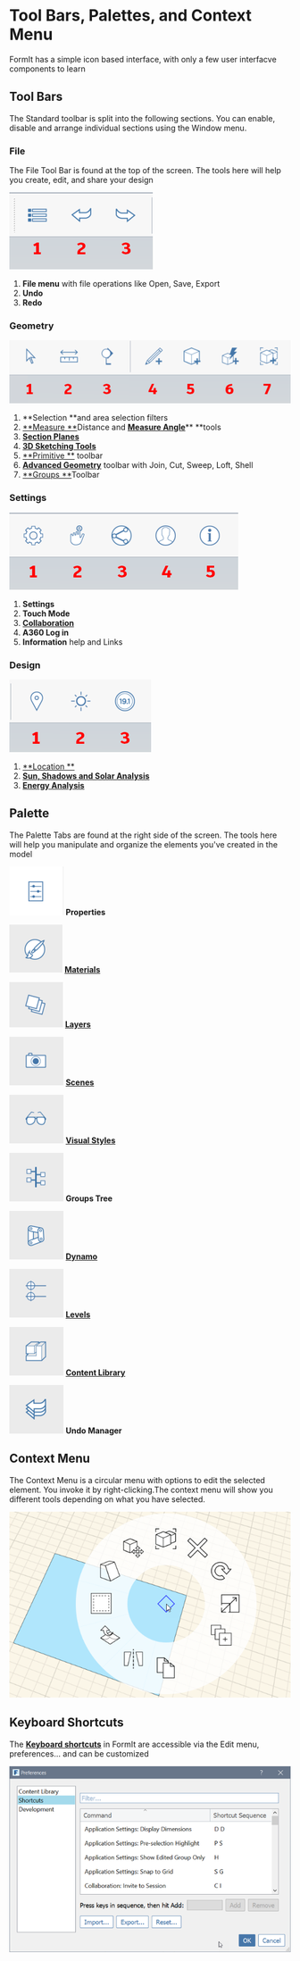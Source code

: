 # Tool Bars, Palettes, and Context Menu

FormIt has a simple icon based interface, with only a few user interfacve components to learn

## Tool Bars

The Standard toolbar is split into the following sections. You can enable, disable and arrange individual sections using the Window menu.

### File

The File Tool Bar is found at the top of the screen. The tools here will help you create, edit, and share your design

![](/formit-introduction/images/file_tools.png)

1. **File menu** with file operations like Open, Save, Export
2. **Undo**
3. **Redo**

### Geometry

![](/formit-introduction/images/geometry_tools.png)

1. **Selection **and area selection filters
2. [**Measure **](/tool-library/measure-tool.md)Distance and [**Measure Angle**](/tool-library/measure-angle-tool.md)** **tools
3. [**Section Planes**](/tool-library/section-planes.md)
4. [**3D Sketching Tools**](/Building-the-Farnsworth-House/3D-Sketching.md)
5. [**Primitive **](/tool-library/placing-and-modifying-objects/place-primitive-object.md) toolbar
6. [**Advanced Geometry**](/Building-the-Farnsworth-House/Advanced-Modeling.md) toolbar with Join, Cut, Sweep, Loft, Shell
7. [**Groups **](/tool-library/groups.md)Toolbar

### Settings

![](/formit-introduction/images/settings_tools.png)

1. **Settings**
2. **Touch Mode**
3. [**Collaboration**](/tool-library/collaboration.md)
4. **A360 Log in**
5. **Information** help and Links



### Design

![](/formit-introduction/images/design_tools.png)

1. [**Location **](/tool-library/setting-location.md)
2. [**Sun, Shadows and Solar Analysis**](/tool-library/solar-analysis.md)
3. [**Energy Analysis**](/tool-library/energy-analysis.md)

## Palette

The Palette Tabs are found at the right side of the screen. The tools here will help you manipulate and organize the elements you've created in the model



![](/formit-introduction/images/Palette01_properties.png) **Properties**

![](/formit-introduction/images/Palette02_materials.png) [**Materials**](/tool-library/materials.md)

![](/formit-introduction/images/Palette03_layers.png) [**Layers**](/tool-library/Layers.md)

![](/formit-introduction/images/Palette04_scenes.png) [**Scenes**](/tool-library/scenes.md)

![](/formit-introduction/images/Palette05_Visual_styles.png) [**Visual Styles**](/tool-library/visual-styles.md)

![](/formit-introduction/images/Palette06_Groups.png) **Groups Tree**

![](/formit-introduction/images/Palette07_Dynamo.png) [**Dynamo**](/tool-library/dynamo.md)

![](/formit-introduction/images/Palette08_levels.png) [**Levels**](/tool-library/levels-and-area.md)

 ![](/formit-introduction/images/Palette09_content.png) [**Content Library**](/tool-library/content-library.md)

![](/formit-introduction/images/Palette10_undo.png) **Undo Manager**

## Context Menu

The Context Menu is a circular menu with options to edit the selected element. You invoke it by right-clicking.The context menu will show you different tools depending on what you have selected. 

![](/formit-introduction/images/ContextMenu_Intro.png)

## Keyboard Shortcuts

The [**Keyboard shortcuts**](/Appendix/keyboard-shortcuts.md) in FormIt are accessible via the Edit menu, preferences... and can be customized

![](/formit-introduction/images/keyboardShortcuts.png)

